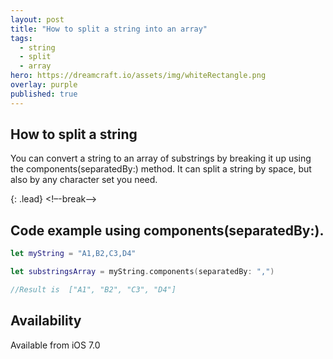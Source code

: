 ```yaml
---
layout: post
title: "How to split a string into an array"
tags:
  - string
  - split
  - array
hero: https://dreamcraft.io/assets/img/whiteRectangle.png
overlay: purple
published: true
---
```


## How to split a string

You can convert a string to an array of substrings by breaking it up using the components(separatedBy:) method. It can split a string by space, but also by any character set you need.

{: .lead}
<!–-break-–>
## Code example using components(separatedBy:).

```swift
let myString = "A1,B2,C3,D4"

let substringsArray = myString.components(separatedBy: ",")

//Result is  ["A1", "B2", "C3", "D4"]
```

##  Availability  

Available from iOS 7.0

